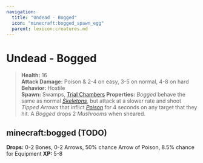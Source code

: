 ```yaml
---
navigation:
  title: "Undead - Bogged"
  icon: "minecraft:bogged_spawn_egg"
  parent: lexicon:creatures.md
---
```


# Undead - Bogged

> __Health:__ 16  
> __Attack Damage:__ 
Poison & 2-4 on easy, 3-5 on normal, 4-8 on hard 
> __Behavior:__ Hostile     
> __Spawn:__ Swamps, [Trial Chambers](../world/structures.md#trial_chambers) 
> __Properties:__ 
*Bogged* behave the same as normal [*Skeletons*](./undead-skeleton.md), but attack at a slower rate and shoot *Tipped Arrows* that inflict [*Poison*](../brewing/effects.md#poison) for 4 seconds on any target that they hit. 
A *Bogged* drops 2 *Mushrooms* when sheared.

## minecraft:bogged (TODO)

<GameScene zoom={4}>
  <Entity id="minecraft:bogged" />
</GameScene>

__Drops:__ 0-2 Bones, 0-2 Arrows, 50% chance Arrow of Poison, 8.5% chance for Equipment 
__XP:__ 5-8

